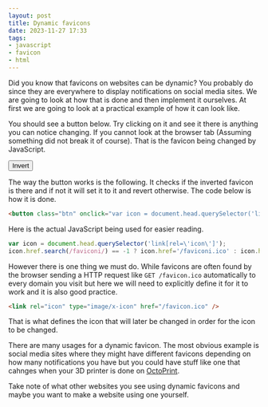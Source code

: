 ```yaml
---
layout: post
title: Dynamic favicons
date: 2023-11-27 17:33
tags:
- javascript
- favicon
- html
---
```

Did you know that favicons on websites can be dynamic? You probably do since they are everywhere to display notifications on social media sites. We are going to look at how that is done and then implement it ourselves. At first we are going to look at a practical example of how it can look like.

You should see a button below. Try clicking on it and see it there is anything you can notice changing. If you cannot look at the browser tab (Assuming something did not break it of course). That is the favicon being changed by JavaScript.

<button class="btn" onclick="var icon = document.head.querySelector('link[rel=\'icon\']'); (icon.href.search(/faviconi/) == -1 ? icon.href='/faviconi.ico' : icon.href='/favicon.ico')">Invert</button>

The way the button works is the following. It checks if the inverted favicon is there and if not it will set it to it and revert otherwise. The code below is how it is done.
```html
<button class="btn" onclick="var icon = document.head.querySelector('link[rel=\'icon\']'); icon.href.search(/faviconi/) == -1 ? icon.href='/faviconi.ico' : icon.href='/favicon.ico'">Invert</button>
```
Here is the actual JavaScript being used for easier reading.
```js
var icon = document.head.querySelector('link[rel=\'icon\']');
icon.href.search(/faviconi/) == -1 ? icon.href='/faviconi.ico' : icon.href='/favicon.ico'
```
However there is one thing we must do. While favicons are often found by the browser sending a HTTP request like `GET /favicon.ico` automatically to every domain you visit but here we will need to explicitly define it for it to work and it is also good practice.
```html
<link rel="icon" type="image/x-icon" href="/favicon.ico" />
```
That is what defines the icon that will later be changed in order for the icon to be changed.

There are many usages for a dynamic favicon. The most obvious example is social media sites where they might have different favicons depending on how many notifications you have but you could have stuff like one that cahnges when your 3D printer is done on [OctoPrint](https://octoprint.org/). 

Take note of what other websites you see using dynamic favicons and maybe you want to make a website using one yourself.
